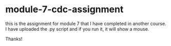 # module-7-cdc-assignment
this is the assignment for module 7 that I have completed in another course. I have uploaded the .py script and if you run it, it will show a mouse. 

Thanks!
